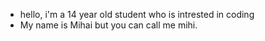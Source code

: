 - hello, i'm a 14 year old student who is intrested in coding
- My name is Mihai but you can call me mihi.
